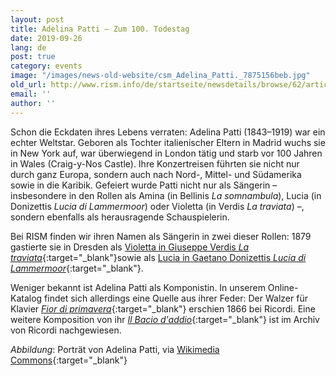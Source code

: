 ```yaml
---
layout: post
title: Adelina Patti – Zum 100. Todestag
date: 2019-09-26
lang: de
post: true
category: events
image: "/images/news-old-website/csm_Adelina_Patti._7875156beb.jpg"
old_url: http://www.rism.info/de/startseite/newsdetails/browse/62/article/64/the-100th-anniversary-of-adelina-pattis-death.html
email: ''
author: ''
---
```



Schon die Eckdaten ihres Lebens verraten: Adelina Patti (1843–1919) war ein echter Weltstar. Geboren als Tochter italienischer Eltern in Madrid wuchs sie in New York auf, war überwiegend in London tätig und starb vor 100 Jahren in Wales (Craig-y-Nos Castle). Ihre Konzertreisen führten sie nicht nur durch ganz Europa, sondern auch nach Nord-, Mittel- und Südamerika sowie in die Karibik. Gefeiert wurde Patti nicht nur als Sängerin – insbesondere in den Rollen als Amina (in Bellinis _La somnambula_), Lucia (in Donizettis _Lucia di Lammermoor_) oder Violetta (in Verdis _La traviata_) –, sondern ebenfalls als herausragende Schauspielerin.

Bei RISM finden wir ihren Namen als Sängerin in zwei dieser Rollen: 1879 gastierte sie in Dresden als [Violetta in Giuseppe Verdis _La traviata_](https://opac.rism.info/search?id=270000996&View=rism){:target="_blank"}sowie als [Lucia in Gaetano Donizettis _Lucia di Lammermoor_](https://opac.rism.info/search?id=270001056&View=rism){:target="_blank"}.

Weniger bekannt ist Adelina Patti als Komponistin. In unserem Online-Katalog findet sich allerdings eine Quelle aus ihrer Feder: Der Walzer für Klavier [_Fior di primavera_](https://opac.rism.info/search?id=852036536&View=rism){:target="_blank"} erschien 1866 bei Ricordi. Eine weitere Komposition von ihr [_Il Bacio d'addio_](https://www.digitalarchivioricordi.com/en/catalogo/40461){:target="_blank"} ist im Archiv von Ricordi nachgewiesen.

_Abbildung_: Porträt von Adelina Patti, via [Wikimedia Commons](https://commons.wikimedia.org/wiki/File:Adelina_Patti..jpg){:target="_blank"}



